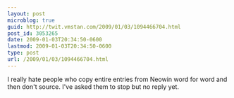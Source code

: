 ```yaml
---
layout: post
microblog: true
guid: http://twit.vmstan.com/2009/01/03/1094466704.html
post_id: 3053265
date: 2009-01-03T20:34:50-0600
lastmod: 2009-01-03T20:34:50-0600
type: post
url: /2009/01/03/1094466704.html
---
```

I really hate people who copy entire entries from Neowin word for word and then don't source. I've asked them to stop but no reply yet.
